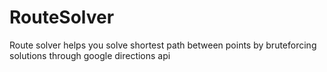 # RouteSolver
Route solver helps you solve shortest path between points by bruteforcing solutions through google directions api
